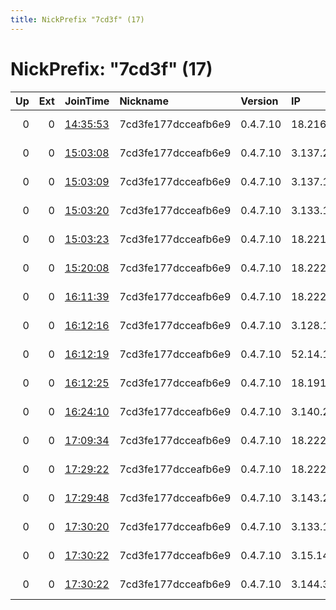 ```yaml
---
title: NickPrefix "7cd3f" (17)
---
```


# NickPrefix: "7cd3f" (17)

|   Up |   Ext | JoinTime                                                                                              | Nickname            | Version   | IP             | AS        | CC   |   ORp |   Dirp | OS    | Contact   |   eFamMembers |
|-----:|------:|:------------------------------------------------------------------------------------------------------|:--------------------|:----------|:---------------|:----------|:-----|------:|-------:|:------|:----------|--------------:|
|    0 |     0 | [14:35:53](https://nusenu.github.io/OrNetStats/w/relay/183954CF338BD3AE5A43C3D2482B8EB34901D20F.html) | 7cd3fe177dcceafb6e9 | 0.4.7.10  | 18.216.189.219 | AMAZON-02 | us   |   443 |      0 | Linux | None      |             1 |
|    0 |     0 | [15:03:08](https://nusenu.github.io/OrNetStats/w/relay/129D0E0E3BE200A1E026763A46F13E73BCDD4EA4.html) | 7cd3fe177dcceafb6e9 | 0.4.7.10  | 3.137.219.182  | AMAZON-02 | us   |   443 |      0 | Linux | None      |             1 |
|    0 |     0 | [15:03:09](https://nusenu.github.io/OrNetStats/w/relay/2A46F4471337D9D72F2E888B42B685819A883917.html) | 7cd3fe177dcceafb6e9 | 0.4.7.10  | 3.137.169.0    | AMAZON-02 | us   |   443 |      0 | Linux | None      |             1 |
|    0 |     0 | [15:03:20](https://nusenu.github.io/OrNetStats/w/relay/3BD8137F7D920496ECCF72A0139E75C8ADA404FF.html) | 7cd3fe177dcceafb6e9 | 0.4.7.10  | 3.133.146.198  | AMAZON-02 | us   |   443 |      0 | Linux | None      |             1 |
|    0 |     0 | [15:03:23](https://nusenu.github.io/OrNetStats/w/relay/2A0C3F77742E97D0F079B8D0FECCA0234CE3EC13.html) | 7cd3fe177dcceafb6e9 | 0.4.7.10  | 18.221.134.73  | AMAZON-02 | us   |   443 |      0 | Linux | None      |             1 |
|    0 |     0 | [15:20:08](https://nusenu.github.io/OrNetStats/w/relay/E2E889982FCBFA4888821C9D648B0C1FC5917B7D.html) | 7cd3fe177dcceafb6e9 | 0.4.7.10  | 18.222.60.144  | AMAZON-02 | us   |   443 |      0 | Linux | None      |             1 |
|    0 |     0 | [16:11:39](https://nusenu.github.io/OrNetStats/w/relay/F7CE9EDE700D4A774B59B6601ED36EC6E41491E0.html) | 7cd3fe177dcceafb6e9 | 0.4.7.10  | 18.222.132.54  | AMAZON-02 | us   |   443 |      0 | Linux | None      |             1 |
|    0 |     0 | [16:12:16](https://nusenu.github.io/OrNetStats/w/relay/F906CD2667CD771D4687CEA110C4719500EB14DB.html) | 7cd3fe177dcceafb6e9 | 0.4.7.10  | 3.128.168.40   | AMAZON-02 | us   |   443 |      0 | Linux | None      |             1 |
|    0 |     0 | [16:12:19](https://nusenu.github.io/OrNetStats/w/relay/8542AA955C407FF2BAF401B71C72D653B4344FA4.html) | 7cd3fe177dcceafb6e9 | 0.4.7.10  | 52.14.105.150  | AMAZON-02 | us   |   443 |      0 | Linux | None      |             1 |
|    0 |     0 | [16:12:25](https://nusenu.github.io/OrNetStats/w/relay/394DA184E2ABAC793500131F58D190082976C6B2.html) | 7cd3fe177dcceafb6e9 | 0.4.7.10  | 18.191.198.179 | AMAZON-02 | us   |   443 |      0 | Linux | None      |             1 |
|    0 |     0 | [16:24:10](https://nusenu.github.io/OrNetStats/w/relay/0C4FACF01515631AF6E76F0D4EDE93ED0A60AF61.html) | 7cd3fe177dcceafb6e9 | 0.4.7.10  | 3.140.244.159  | AMAZON-02 | us   |   443 |      0 | Linux | None      |             1 |
|    0 |     0 | [17:09:34](https://nusenu.github.io/OrNetStats/w/relay/9B636A017CDBFFA59BEA15420E574E331CC1F725.html) | 7cd3fe177dcceafb6e9 | 0.4.7.10  | 18.222.203.36  | AMAZON-02 | us   |   443 |      0 | Linux | None      |             1 |
|    0 |     0 | [17:29:22](https://nusenu.github.io/OrNetStats/w/relay/2D1565A5658A733A699600B13E56DBE5E868CC48.html) | 7cd3fe177dcceafb6e9 | 0.4.7.10  | 18.222.226.22  | AMAZON-02 | us   |   443 |      0 | Linux | None      |             1 |
|    0 |     0 | [17:29:48](https://nusenu.github.io/OrNetStats/w/relay/8B706D14FF3878F50592CEA28507FCE3447012C9.html) | 7cd3fe177dcceafb6e9 | 0.4.7.10  | 3.143.234.249  | AMAZON-02 | us   |   443 |      0 | Linux | None      |             1 |
|    0 |     0 | [17:30:20](https://nusenu.github.io/OrNetStats/w/relay/C5902865DF83B6A7636FD26DF9944F333C24FEB2.html) | 7cd3fe177dcceafb6e9 | 0.4.7.10  | 3.133.150.148  | AMAZON-02 | us   |   443 |      0 | Linux | None      |             1 |
|    0 |     0 | [17:30:22](https://nusenu.github.io/OrNetStats/w/relay/8CFFD3FB1BF5CA5279D084166949B565F72072DF.html) | 7cd3fe177dcceafb6e9 | 0.4.7.10  | 3.15.14.75     | AMAZON-02 | us   |   443 |      0 | Linux | None      |             1 |
|    0 |     0 | [17:30:22](https://nusenu.github.io/OrNetStats/w/relay/BAE841E07EA9BDF364B1E610EB54BAE086571174.html) | 7cd3fe177dcceafb6e9 | 0.4.7.10  | 3.144.38.155   | AMAZON-02 | us   |   443 |      0 | Linux | None      |             1 |
